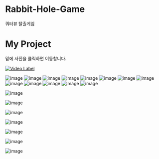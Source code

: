 # Rabbit-Hole-Game
쿼터뷰 탈출게임

# My Project

밑에 사진을 클릭하면 이동합니다. 

[![Video Label](http://img.youtube.com/vi/9mupKejR5XA/0.jpg)](https://www.youtube.com/watch?v=qVF-vGn16hw)

![image](https://github.com/yoonseopkim/Rabbit-Hole-Game/assets/123044351/126babcb-dc05-4d22-87fc-9c15af0e1571)
![image](https://github.com/yoonseopkim/Rabbit-Hole-Game/assets/123044351/6a91e132-abaa-49b3-a284-32ae1715475f)
![image](https://github.com/yoonseopkim/Rabbit-Hole-Game/assets/123044351/258309e6-9917-497b-be13-4131103369c1)
![image](https://github.com/yoonseopkim/Rabbit-Hole-Game/assets/123044351/1f7ee842-512f-4ca8-a241-e4e47e206082)
![image](https://github.com/yoonseopkim/Rabbit-Hole-Game/assets/123044351/63db68be-44da-495e-acd2-e6bb2fa929ff)
![image](https://github.com/yoonseopkim/Rabbit-Hole-Game/assets/123044351/26fd3497-0cd0-4587-b684-672e8ef0eaaa)
![image](https://github.com/yoonseopkim/Rabbit-Hole-Game/assets/123044351/2d584729-c309-4330-b106-0e456640780a)
![image](https://github.com/yoonseopkim/Rabbit-Hole-Game/assets/123044351/82f62102-839d-4af0-821b-d9b73a49b67f)
![image](https://github.com/yoonseopkim/Rabbit-Hole-Game/assets/123044351/b8900349-d769-4a11-b07e-b08c5946e75a)
![image](https://github.com/yoonseopkim/Rabbit-Hole-Game/assets/123044351/ffc9792e-fa26-4868-b7e6-1db9ac952144)
![image](https://github.com/yoonseopkim/Rabbit-Hole-Game/assets/123044351/e6b9c45f-6f18-41bf-a3fb-87654509a577)
![image](https://github.com/yoonseopkim/Rabbit-Hole-Game/assets/123044351/d32196b4-70cf-4642-93ef-bd4e61f535fd)
![image](https://github.com/yoonseopkim/Rabbit-Hole-Game/assets/123044351/3a3e1bc0-c127-46df-92ba-680029c2b1ff)



![image](https://github.com/yoonseopkim/Rabbit-Hole-Game/assets/123044351/3f2e10ea-a5ee-472b-affb-5882fbad1982)

![image](https://github.com/yoonseopkim/Rabbit-Hole-Game/assets/123044351/2e180c3b-ab19-4b99-ae8a-684d2fefca78)

![image](https://github.com/yoonseopkim/Rabbit-Hole-Game/assets/123044351/240fba97-36a9-4a59-a87d-3f7f38077222)

![image](https://github.com/yoonseopkim/Rabbit-Hole-Game/assets/123044351/d5d0d180-2fb5-420f-9d9c-a0c44cbc611c)

![image](https://github.com/yoonseopkim/Rabbit-Hole-Game/assets/123044351/377dbce1-5a75-4582-83fa-5dfaea92c73e)

![image](https://github.com/yoonseopkim/Rabbit-Hole-Game/assets/123044351/21902cb3-2566-4163-9ab2-3fe35d0192f8)

![image](https://github.com/yoonseopkim/Rabbit-Hole-Game/assets/123044351/47966dd4-1ebc-4f1f-b33a-f9381e7511b1)
